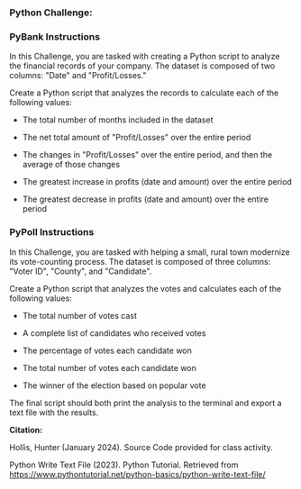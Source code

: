 ### Python Challenge:


### PyBank Instructions

In this Challenge, you are tasked with creating a Python script to analyze the financial records of your company. The dataset is composed of two columns: "Date" and "Profit/Losses."

Create a Python script that analyzes the records to calculate each of the following values:

- The total number of months included in the dataset
    
- The net total amount of "Profit/Losses" over the entire period
    
- The changes in "Profit/Losses" over the entire period, and then the average of those changes
    
- The greatest increase in profits (date and amount) over the entire period
    
- The greatest decrease in profits (date and amount) over the entire period




### PyPoll Instructions

In this Challenge, you are tasked with helping a small, rural town modernize its vote-counting process. The dataset is composed of three columns: "Voter ID", "County", and "Candidate". 

Create a Python script that analyzes the votes and calculates each of the following values:

- The total number of votes cast
    
- A complete list of candidates who received votes
    
- The percentage of votes each candidate won
    
- The total number of votes each candidate won
    
- The winner of the election based on popular vote


The final script should both print the analysis to the terminal and export a text file with the results.




**Citation:**


Hollis, Hunter (January 2024). Source Code provided for class activity.

Python Write Text File (2023). Python Tutorial. Retrieved from https://www.pythontutorial.net/python-basics/python-write-text-file/
